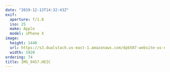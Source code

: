 ```yaml
---
date: "2019-12-13T14:32:43Z"
exif:
  aperture: f/1.8
  iso: 25
  make: Apple
  model: iPhone X
image:
  height: 1440
  url: https://s3.dualstack.us-east-1.amazonaws.com/dpb587-website-us-east-1/asset/gallery/2019-south-america/a583236b-3dc9-78b1-609d-9b1b81b7c268~1920.jpg
  width: 1920
ordering: 74
title: IMG_9457.HEIC
---
```

